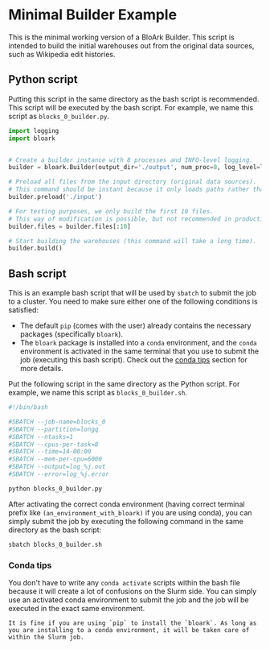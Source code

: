 # Minimal Builder Example

This is the minimal working version of a BloArk Builder. This script is intended to build the initial warehouses out from the original data sources, such as Wikipedia edit histories.

## Python script

Putting this script in the same directory as the bash script is recommended. This script will be executed by the bash script. For example, we name this script as `blocks_0_builder.py`.

```python
import logging
import bloark


# Create a builder instance with 8 processes and INFO-level logging.
builder = bloark.Builder(output_dir='./output', num_proc=8, log_level=logging.INFO)

# Preload all files from the input directory (original data sources).
# This command should be instant because it only loads paths rather than files themselves.
builder.preload('./input')

# For testing purposes, we only build the first 10 files.
# This way of modification is possible, but not recommended in production.
builder.files = builder.files[:10]

# Start building the warehouses (this command will take a long time).
builder.build()
```

## Bash script

This is an example bash script that will be used by `sbatch` to submit the job to a cluster. You need to make sure either one of the following conditions is satisfied:
- The default `pip` (comes with the user) already contains the necessary packages (specifically `bloark`).
- The `bloark` package is installed into a `conda` environment, and the `conda` environment is activated in the same terminal that you use to submit the job (executing this bash script). Check out the [conda tips](#conda-tips) section for more details.

Put the following script in the same directory as the Python script. For example, we name this script as `blocks_0_builder.sh`.

```bash
#!/bin/bash

#SBATCH --job-name=blocks_0
#SBATCH --partition=longq
#SBATCH --ntasks=1
#SBATCH --cpus-per-task=8
#SBATCH --time=14-00:00
#SBATCH --mem-per-cpu=6000
#SBATCH --output=log_%j.out
#SBATCH --error=log_%j.error

python blocks_0_builder.py
```

After activating the correct conda environment (having correct terminal prefix like `(an_environment_with_bloark)` if you are using conda), you can simply submit the job by executing the following command in the same directory as the bash script:

```bash
sbatch blocks_0_builder.sh
```

### Conda tips

You don't have to write any `conda activate` scripts within the bash file because it will create a lot of confusions on the Slurm side. You can simply use an activated conda environment to submit the job and the job will be executed in the exact same environment.

```{note}
It is fine if you are using `pip` to install the `bloark`. As long as you are installing to a conda environment, it will be taken care of within the Slurm job.
```
